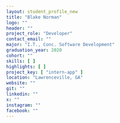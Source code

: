 ```yaml
---
layout: student_profile_new
title: "Blake Norman"
logo: ""
header: ""
project_role: "Developer"
contact_email: ""
major: "I.T., Conc. Software Development"
graduation_year: 2020
cohort: ""
skills: [ ]
highlights: [ ]
project_key: [ "intern-app" ]
location: "Lawrenceville, GA"
website: ""
git: ""
linkedin: ""
x: ""
instagram: ""
facebook: ""
---
```

